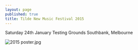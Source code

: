 ```yaml
---
layout: page
published: true
title: Tilde New Music Festival 2015
---
```

Saturday 24th January
Testing Grounds
Southbank, Melbourne

![2015 poster.jpg]({{site.baseurl}}/images/2015%20poster.jpg)
